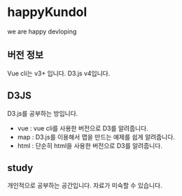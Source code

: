 # happyKundol
we are happy devloping

## 버전 정보
Vue cli는 v3+ 입니다. 
D3.js v4입니다. 

## D3JS
D3.js를 공부하는 방입니다. 
 - vue : vue cli를 사용한 버전으로 D3를 알려줍니다. 
  - map : D3.js를 이용해서 맵을 만드는 예제를 쉽게 알려줍니다. 
 - html : 단순히 html을 사용한 버전으로 D3를 알려줍니다. 

## study
개인적으로 공부하는 공간입니다. 자료가 미숙할 수 있습니다. 